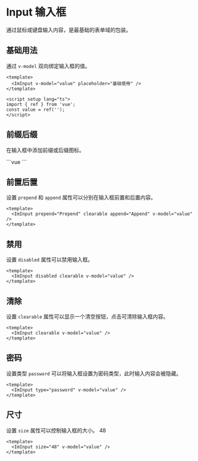 # Input 输入框

通过鼠标或键盘输入内容，是最基础的表单域的包装。

## 基础用法

<script setup lang="ts">
import { ref } from 'vue';
const value = ref('');
const input = ref(null);
</script>

通过 `v-model` 双向绑定输入框的值。

<ImInput v-model="value" placeholder="基础使用" />

```vue
<template>
  <ImInput v-model="value" placeholder="基础使用" />
</template>

<script setup lang="ts">
import { ref } from 'vue';
const value = ref('');
</script>
```

## 前缀后缀

在输入框中添加前缀或后缀图标。

<ImInput v-model="value" placeholder="基础使用" prefix="https" suffix=".com" />
```vue
<template>
  <ImInput
    v-model="value"
    placeholder="基础使用"
    prefix="https"
    suffix=".com" />
</template>
```

## 前置后置

设置 `prepend` 和 `append` 属性可以分别在输入框前置和后置内容。

<ImInput prepend="Prepend" clearable append="Append" v-model="value" />

```vue
<template>
  <ImInput prepend="Prepend" clearable append="Append" v-model="value" />
</template>
```

## 禁用

设置 `disabled` 属性可以禁用输入框。

<ImInput disabled clearable  v-model="value" />

```vue
<template>
  <ImInput disabled clearable v-model="value" />
</template>
```

## 清除

设置 `clearable` 属性可以显示一个清空按钮，点击可清除输入框内容。

<ImInput clearable v-model="value" />

```vue
<template>
  <ImInput clearable v-model="value" />
</template>
```

## 密码

设置类型 `password` 可以将输入框设置为密码类型，此时输入内容会被隐藏。

<ImInput type="password" v-model="value" />

```vue
<template>
  <ImInput type="password" v-model="value" />
</template>
```

## 尺寸

设置 `size` 属性可以控制输入框的大小。 48

<ImInput size="48" v-model="value" />

```vue
<template>
  <ImInput size="48" v-model="value" />
</template>
```
